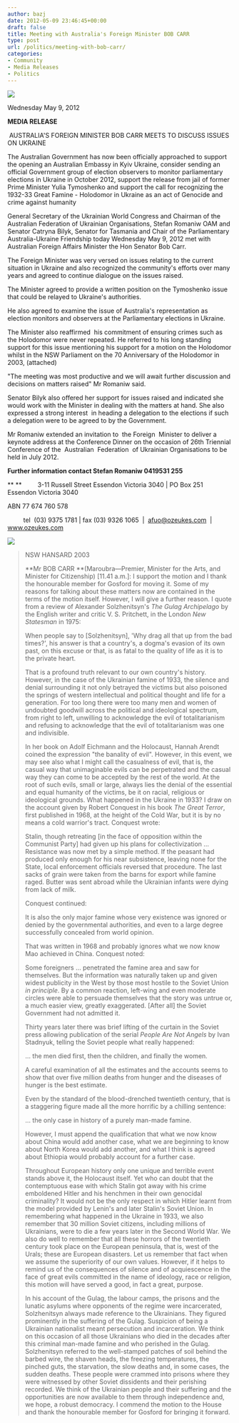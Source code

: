 ```yaml
---
author: bazj
date: 2012-05-09 23:46:45+00:00
draft: false
title: Meeting with Australia's Foreign Minister BOB CARR
type: post
url: /politics/meeting-with-bob-carr/
categories:
- Community
- Media Releases
- Politics
---
```


[![](http://www.ozeukes.com/wp-content/uploads/2012/05/zCYOA-Web-letterhead-color-600-pxls.jpg)
](http://www.ozeukes.com/wp-content/uploads/2012/05/zCYOA-Web-letterhead-color-600-pxls.jpg)

Wednesday May 9, 2012





**MEDIA RELEASE**








 AUSTRALIA'S FOREIGN MINISTER BOB CARR MEETS TO DISCUSS ISSUES ON UKRAINE


The Australian Government has now been officially approached to support the opening an Australian Embassy in Kyiv Ukraine, consider sending an official Government group of election observers to monitor parliamentary elections in Ukraine in October 2012, support the release from jail of former Prime Minister Yulia Tymoshenko and support the call for recognizing the 1932-33 Great Famine - Holodomor in Ukraine as an act of Genocide and crime against humanity

General Secretary of the Ukrainian World Congress and Chairman of the Australian Federation of Ukrainian Organisations, Stefan Romaniw OAM and Senator Catryna Bilyk, Senator for Tasmania and Chair of the Parliamentary Australia-Ukraine Friendship today Wednesday May 9, 2012 met with Australian Foreign Affairs Minister the Hon Senator Bob Carr.

The Foreign Minister was very versed on issues relating to the current situation in Ukraine and also recognized the community's efforts over many years and agreed to continue dialogue on the issues raised.

The Minister agreed to provide a written position on the Tymoshenko issue that could be relayed to Ukraine's authorities.

He also agreed to examine the issue of Australia's representation as election monitors and observers at the Parliamentary elections in Ukraine.

The Minister also reaffirmed  his commitment of ensuring crimes such as the Holodomor were never repeated. He referred to his long standing support for this issue mentioning his support for a motion on the Holodomor whilst in the NSW Parliament on the 70 Anniversary of the Holodomor in 2003, (attached)

"The meeting was most productive and we will await further discussion and decisions on matters raised" Mr Romaniw said.

Senator Bilyk also offered her support for issues raised and indicated she would work with the Minister in dealing with the matters at hand. She also expressed a strong interest  in heading a delegation to the elections if such a delegation were to be agreed to by the Government.

Mr Romaniw extended an invitation to  the Foreign  Minister to deliver a keynote address at the Conference Dinner on the occasion of 26th Triennial Conference of the  Australian  Federation  of Ukrainian Organisations to be held in July 2012.


**Further information contact Stefan Romaniw 0419531 255**








** **         3-11 Russell Street Essendon Victoria 3040 | PO Box 251 Essendon Victoria 3040 




ABN 77 674 760 578 








         tel  (03) 9375 1781 | fax (03) 9326 1065  |  afuo@ozeukes.com  |  www.ozeukes.com




[![](http://www.ozeukes.com/wp-content/uploads/2012/05/120142-08-Sen-Bob-Carr-mtg-Stefan-Romaniw_09_May_2012-2.jpg)
](http://www.ozeukes.com/wp-content/uploads/2012/05/120142-08-Sen-Bob-Carr-mtg-Stefan-Romaniw_09_May_2012-2.jpg)





<blockquote>NSW HANSARD 2003

**Mr BOB CARR **(Maroubra—Premier, Minister for the Arts, and Minister for Citizenship) [11.41 a.m.]: I support the motion and I thank the honourable member for Gosford for moving it. Some of my reasons for talking about these matters now are contained in the terms of the motion itself. However, I will give a further reason. I quote from a review of Alexander Solzhenitsyn's _The Gulag Archipelago_ by the English writer and critic V. S. Pritchett, in the London _New Statesman_ in 1975:

When people say to [Solzhenitsyn], 'Why drag all that up from the bad times?', his answer is that a country's, a dogma's evasion of its own past, on this excuse or that, is as fatal to the quality of life as it is to the private heart.

That is a profound truth relevant to our own country's history. However, in the case of the Ukrainian famine of 1933, the silence and denial surrounding it not only betrayed the victims but also poisoned the springs of western intellectual and political thought and life for a generation. For too long there were too many men and women of undoubted goodwill across the political and ideological spectrum, from right to left, unwilling to acknowledge the evil of totalitarianism and refusing to acknowledge that the evil of totalitarianism was one and indivisible.

In her book on Adolf Eichmann and the Holocaust, Hannah Arendt coined the expression "the banality of evil". However, in this event, we may see also what I might call the casualness of evil, that is, the casual way that unimaginable evils can be perpetrated and the casual way they can come to be accepted by the rest of the world. At the root of such evils, small or large, always lies the denial of the essential and equal humanity of the victims, be it on racial, religious or ideological grounds. What happened in the Ukraine in 1933? I draw on the account given by Robert Conquest in his book _The Great Terror_, first published in 1968, at the height of the Cold War, but it is by no means a cold warrior's tract. Conquest wrote:

Stalin, though retreating [in the face of opposition within the Communist Party] had given up his plans for collectivization …Resistance was now met by a simple method. If the peasant had produced only enough for his near subsistence, leaving none for the State, local enforcement officials reversed that procedure. The last sacks of grain were taken from the barns for export while famine raged. Butter was sent abroad while the Ukrainian infants were dying from lack of milk.

Conquest continued:

It is also the only major famine whose very existence was ignored or denied by the governmental authorities, and even to a large degree successfully concealed from world opinion.

That was written in 1968 and probably ignores what we now know Mao achieved in China. Conquest noted:

Some foreigners … penetrated the famine area and saw for themselves. But the information was naturally taken up and given widest publicity in the West by those most hostile to the Soviet Union _in principle_.
By a common reaction, left-wing and even moderate circles were able to persuade themselves that the story was untrue or, a much easier view, greatly exaggerated. [After all] the Soviet Government had not admitted it.

Thirty years later there was brief lifting of the curtain in the Soviet press allowing publication of the serial _People Are Not Angels_ by Ivan Stadnyuk, telling the Soviet people what really happened:

… the men died first, then the children, and finally the women.

A careful examination of all the estimates and the accounts seems to show that over five million deaths from hunger and the diseases of hunger is the best estimate.

Even by the standard of the blood-drenched twentieth century, that is a staggering figure made all the more horrific by a chilling sentence:

… the only case in history of a purely man-made famine.

However, I must append the qualification that what we now know about China would add another case, what we are beginning to know about North Korea would add another, and what I think is agreed about Ethiopia would probably account for a further case.

Throughout European history only one unique and terrible event stands above it, the Holocaust itself. Yet who can doubt that the contemptuous ease with which Stalin got away with his crime emboldened Hitler and his henchmen in their own genocidal criminality? It would not be the only respect in which Hitler learnt from the model provided by Lenin's and later Stalin's Soviet Union. In remembering what happened in the Ukraine in 1933, we also remember that 30 million Soviet citizens, including millions of Ukrainians, were to die a few years later in the Second World War. We also do well to remember that all these horrors of the twentieth century took place on the European peninsula, that is, west of the Urals; these are European disasters. Let us remember that fact when we assume the superiority of our own values. However, if it helps to remind us of the consequences of silence and of acquiescence in the face of great evils committed in the name of ideology, race or religion, this motion will have served a good, in fact a great, purpose.

In his account of the Gulag, the labour camps, the prisons and the lunatic asylums where opponents of the regime were incarcerated, Solzhenitsyn always made reference to the Ukrainians. They figured prominently in the suffering of the Gulag. Suspicion of being a Ukrainian nationalist meant persecution and incarceration. We think on this occasion of all those Ukrainians who died in the decades after this criminal man-made famine and who perished in the Gulag. Solzhenitsyn referred to the well-stamped patches of soil behind the barbed wire, the shaven heads, the freezing temperatures, the pinched guts, the starvation, the slow deaths and, in some cases, the sudden deaths. These people were crammed into prisons where they were witnessed by other Soviet dissidents and their perishing recorded. We think of the Ukrainian people and their suffering and the opportunities are now available to them through independence and, we hope, a robust democracy. I commend the motion to the House and thank the honourable member for Gosford for bringing it forward.</blockquote>
